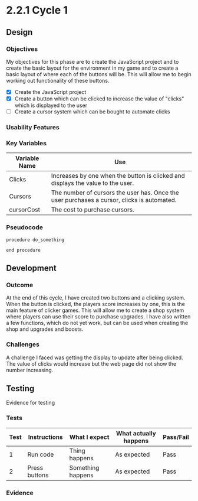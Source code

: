 # 2.2.1 Cycle 1

## Design

### Objectives

My objectives for this phase are to create the JavaScript project and to create the basic layout for the environment in my game and to create a basic layout of where each of the buttons will be. This will allow me to begin working out functionality of these buttons.

* [x] Create the JavaScript project
* [x] Create a button which can be clicked to increase the value of "clicks" which is displayed to the user
* [ ] Create a cursor system which can be bought to automate clicks

### Usability Features

### Key Variables

| Variable Name | Use                                                                                        |
| ------------- | ------------------------------------------------------------------------------------------ |
| Clicks        | Increases by one when the button is clicked and displays the value to the user.            |
| Cursors       | The number of cursors the user has. Once the user purchases a cursor, clicks is automated. |
| cursorCost    | The cost to purchase cursors.                                                              |

### Pseudocode

```
procedure do_something
    
end procedure
```

## Development

### Outcome

At the end of this cycle, I have created two buttons and a clicking system. When the button is clicked, the players score increases by one, this is the main feature of clicker games. This will allow me to create a shop system where players can use their score to purchase upgrades. I have also written a few functions, which do not yet work, but can be used when creating the shop and upgrades and boosts.

### Challenges

A challenge I faced was getting the display to update after being clicked. The value of clicks would increase but the web page did not show the number increasing.

## Testing

Evidence for testing

### Tests

| Test | Instructions  | What I expect     | What actually happens | Pass/Fail |
| ---- | ------------- | ----------------- | --------------------- | --------- |
| 1    | Run code      | Thing happens     | As expected           | Pass      |
| 2    | Press buttons | Something happens | As expected           | Pass      |

### Evidence
